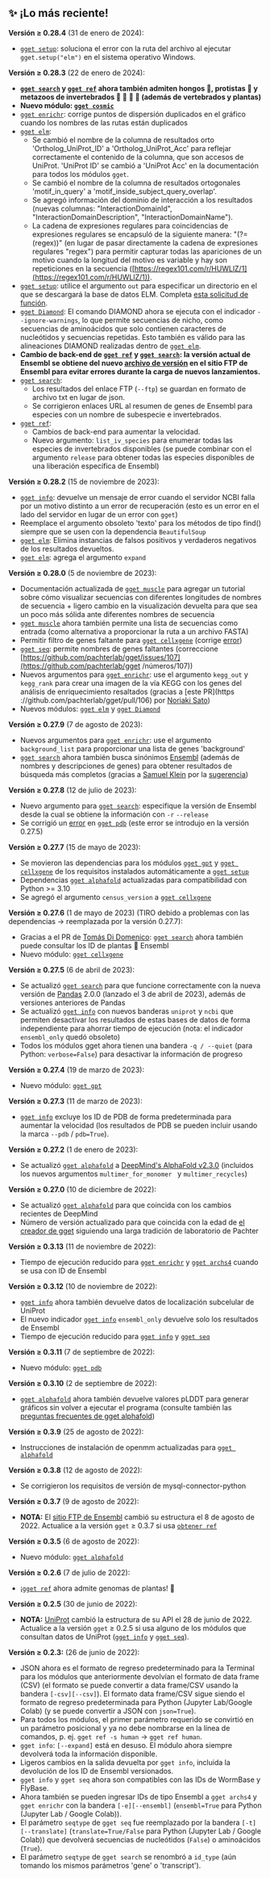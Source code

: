 ## ✨ ¡Lo más reciente!  
**Versión ≥ 0.28.4** (31 de enero de 2024):  
- [`gget setup`](./setup.md): soluciona el error con la ruta del archivo al ejecutar `gget.setup("elm")` en el sistema operativo Windows.  

**Versión ≥ 0.28.3** (22 de enero de 2024):
- **[`gget search`](./search.md) y [`gget ref`](./ref.md) ahora también admiten hongos 🍄, protistas 🌝 y metazoos de invertebrados 🐝 🐜 🐌 🐙 (además de vertebrados y plantas)**
- **Nuevo módulo: [`gget cosmic`](./cosmic.md)**
- [`gget enrichr`](./enrichr.md): corrige puntos de dispersión duplicados en el gráfico cuando los nombres de las rutas están duplicados
- [`gget elm`](./elm.md):
  - Se cambió el nombre de la columna de resultados orto 'Ortholog_UniProt_ID' a 'Ortholog_UniProt_Acc' para reflejar correctamente el contenido de la columna, que son accesos de UniProt. 'UniProt ID' se cambió a 'UniProt Acc' en la documentación para todos los módulos `gget`.
  - Se cambió el nombre de la columna de resultados ortogonales 'motif_in_query' a 'motif_inside_subject_query_overlap'.
  - Se agregó información del dominio de interacción a los resultados (nuevas columnas: "InteractionDomainId", "InteractionDomainDescription", "InteractionDomainName").
  - La cadena de expresiones regulares para coincidencias de expresiones regulares se encapsuló de la siguiente manera: "(?=(regex))" (en lugar de pasar directamente la cadena de expresiones regulares "regex") para permitir capturar todas las apariciones de un motivo cuando la longitud del motivo es variable y hay son repeticiones en la secuencia ([https://regex101.com/r/HUWLlZ/1](https://regex101.com/r/HUWLlZ/1)).
- [`gget setup`](./setup.md): utilice el argumento `out` para especificar un directorio en el que se descargará la base de datos ELM. Completa [esta solicitud de función](https://github.com/pachterlab/gget/issues/119).
- [`gget Diamond`](./diamond.md): El comando DIAMOND ahora se ejecuta con el indicador `--ignore-warnings`, lo que permite secuencias de nicho, como secuencias de aminoácidos que solo contienen caracteres de nucleótidos y secuencias repetidas. Esto también es válido para las alineaciones DIAMOND realizadas dentro de [`gget elm`](./elm.md).
- **Cambio de back-end de [`gget ref`](./ref.md) y [`gget search`](./search.md): la versión actual de Ensembl se obtiene del nuevo [archivo de versión](https://ftp.ensembl.org/pub/VERSION) en el sitio FTP de Ensembl para evitar errores durante la carga de nuevos lanzamientos.**
- [`gget search`](./search.md):
  - Los resultados del enlace FTP (`--ftp`) se guardan en formato de archivo txt en lugar de json.
  - Se corrigieron enlaces URL al resumen de genes de Ensembl para especies con un nombre de subespecie e invertebrados.
- [`gget ref`](./ref.md):
  - Cambios de back-end para aumentar la velocidad.
  - Nuevo argumento: `list_iv_species` para enumerar todas las especies de invertebrados disponibles (se puede combinar con el argumento `release` para obtener todas las especies disponibles de una liberación específica de Ensembl)
    
**Versión ≥ 0.28.2** (15 de noviembre de 2023):
- [`gget info`](./info.md): devuelve un mensaje de error cuando el servidor NCBI falla por un motivo distinto a un error de recuperación (esto es un error en el lado del servidor en lugar de un error con `gget`)
- Reemplace el argumento obsoleto 'texto' para los métodos de tipo find() siempre que se usen con la dependencia `BeautifulSoup`
- [`gget elm`](elm.md): Elimina instancias de falsos positivos y verdaderos negativos de los resultados devueltos.
- [`gget elm`](elm.md): agrega el argumento `expand`
  
**Versión ≥ 0.28.0** (5 de noviembre de 2023):
- Documentación actualizada de [`gget muscle`](./muscle.md) para agregar un tutorial sobre cómo visualizar secuencias con diferentes longitudes de nombres de secuencia + ligero cambio en la visualización devuelta para que sea un poco más sólida ante diferentes nombres de secuencia  
- [`gget muscle`](./muscle.md) ahora también permite una lista de secuencias como entrada (como alternativa a proporcionar la ruta a un archivo FASTA)
- Permitir filtro de genes faltante para [`gget cellxgene`](cellxgene.md) (corrige [error](https://github.com/pachterlab/gget/issues/110))
- [`gget seq`](./seq.md): permite nombres de genes faltantes (correccione [https://github.com/pachterlab/gget/issues/107](https://github.com/pachterlab/gget /números/107))  
- Nuevos argumentos para [`gget enrichr`](enrichr.md): use el argumento `kegg_out` y `kegg_rank` para crear una imagen de la vía KEGG con los genes del análisis de enriquecimiento resaltados (gracias a [este PR](https ://github.com/pachterlab/gget/pull/106) por [Noriaki Sato](https://github.com/noriakis))  
- Nuevos módulos: [`gget elm`](elm.md) y [`gget Diamond`](diamond.md)
  
**Versión ≥ 0.27.9** (7 de agosto de 2023):
- Nuevos argumentos para [`gget enrichr`](enrichr.md): use el argumento `background_list` para proporcionar una lista de genes 'background'
- [`gget search`](search.md) ahora también busca sinónimos [Ensembl](https://ensembl.org/) (además de nombres y descripciones de genes) para obtener resultados de búsqueda más completos (gracias a [Samuel Klein](https://github.com/KleinSamuel) por la [sugerencia](https://github.com/pachterlab/gget/issu90))
  
**Versión ≥ 0.27.8** (12 de julio de 2023):
- Nuevo argumento para [`gget search`](search.md): especifique la versión de Ensembl desde la cual se obtiene la información con `-r` `--release`
- Se corrigió un [error](https://github.com/pachterlab/gget/issu91) en [`gget pdb`](pdb.md) (este error se introdujo en la versión 0.27.5)

**Versión ≥ 0.27.7** (15 de mayo de 2023):
- Se movieron las dependencias para los módulos [`gget gpt`](gpt.md) y [`gget cellxgene`](cellxgene.md) de los requisitos instalados automáticamente a [`gget setup`](setup.md)
- Dependencias [`gget alphafold`](alphafold.md) actualizadas para compatibilidad con Python >= 3.10
- Se agregó el argumento `census_version` a [`gget cellxgene`](cellxgene.md)

**Versión ≥ 0.27.6** (1 de mayo de 2023) (TIRO debido a problemas con las dependencias -> reemplazada por la versión 0.27.7):  
- Gracias a el PR de [Tomás Di Domenico](https://github.com/tdido): [`gget search`](search.md) ahora también puede consultar los ID de plantas 🌱 Ensembl  
- Nuevo módulo: [`gget cellxgene`](cellxgene.md)

**Versión ≥ 0.27.5** (6 de abril de 2023):
- Se actualizó [`gget search`](search.md) para que funcione correctamente con la nueva versión de [Pandas](https://pypi.org/project/pandas/2.0.0/) 2.0.0 (lanzado el 3 de abril de 2023), además de versiones anteriores de Pandas
- Se actualizó [`gget info`](info.md) con nuevos banderas `uniprot` y `ncbi` que permiten desactivar los resultados de estas bases de datos de forma independiente para ahorrar tiempo de ejecución (nota: el indicador `ensembl_only` quedó obsoleto)
- Todos los módulos gget ahora tienen una bandera `-q / --quiet` (para Python: `verbose=False`) para desactivar la información de progreso

**Versión ≥ 0.27.4** (19 de marzo de 2023):
- Nuevo módulo: [`gget gpt`](gpt.md) 

**Versión ≥ 0.27.3** (11 de marzo de 2023):
- [`gget info`](info.md) excluye los ID de PDB de forma predeterminada para aumentar la velocidad (los resultados de PDB se pueden incluir usando la marca `--pdb` / `pdb=True`).

**Versión ≥ 0.27.2** (1 de enero de 2023):
- Se actualizó [`gget alphafold`](alphafold.md) a [DeepMind's AlphaFold v2.3.0](https://github.com/deepmind/alphafold/releases/tag/v2.3.0) (incluidos los nuevos argumentos `multimer_for_monomer ` y `multimer_recycles`)

**Versión ≥ 0.27.0** (10 de diciembre de 2022):
- Se actualizó [`gget alphafold`](alphafold.md) para que coincida con los cambios recientes de DeepMind
- Número de versión actualizado para que coincida con la edad de [el creador de gget](https://github.com/lauraluebbert) siguiendo una larga tradición de laboratorio de Pachter

**Versión ≥ 0.3.13** (11 de noviembre de 2022):
- Tiempo de ejecución reducido para [`gget enrichr`](enrichr.md) y [`gget archs4`](archs4.md) cuando se usa con ID de Ensembl

**Versión ≥ 0.3.12** (10 de noviembre de 2022):
- [`gget info`](info.md) ahora también devuelve datos de localización subcelular de UniProt
- El nuevo indicador [`gget info`](info.md) `ensembl_only` devuelve solo los resultados de Ensembl
- Tiempo de ejecución reducido para [`gget info`](info.md) y [`gget seq`](seq.md)

**Versión ≥ 0.3.11** (7 de septiembre de 2022):
- Nuevo módulo: [`gget pdb`](pdb.md)

**Versión ≥ 0.3.10** (2 de septiembre de 2022):
- [`gget alphafold`](alphafold.md) ahora también devuelve valores pLDDT para generar gráficos sin volver a ejecutar el programa (consulte también las [preguntas frecuentes de gget alphafold](https://github.com/pachterlab/gget/discusion39))

**Versión ≥ 0.3.9** (25 de agosto de 2022):
- Instrucciones de instalación de openmm actualizadas para [`gget alphafold`](alphafold.md)

**Versión ≥ 0.3.8** (12 de agosto de 2022):
- Se corrigieron los requisitos de versión de mysql-connector-python

**Versión ≥ 0.3.7** (9 de agosto de 2022):
- **NOTA:** El [sitio FTP de Ensembl](http://ftp.ensembl.org/pub/) cambió su estructura el 8 de agosto de 2022. Actualice a la versión `gget` ≥ 0.3.7 si usa [`obtener ref`](ref.md)

**Versión ≥ 0.3.5** (6 de agosto de 2022):
- Nuevo módulo: [`gget alphafold`](alphafold.md)

**Versión ≥ 0.2.6** (7 de julio de 2022):
- ¡[`gget ref`](ref.md) ahora admite genomas de plantas! 🌱

**Versión ≥ 0.2.5** (30 de junio de 2022):
- **NOTA:** [UniProt](https://www.uniprot.org/) cambió la estructura de su API el 28 de junio de 2022. Actualice a la versión `gget` ≥ 0.2.5 si usa alguno de los módulos que consultan datos de UniProt ([`gget info`](info.md) y [`gget seq`](seq.md)).

**Versión ≥ 0.2.3:** (26 de junio de 2022):
- JSON ahora es el formato de regreso predeterminado para la Terminal para los módulos que anteriormente devolvían el formato de data frame (CSV) (el formato se puede convertir a data frame/CSV usando la bandera `[-csv][--csv]`). El formato data frame/CSV sigue siendo el formato de regreso predeterminada para Python (Jupyter Lab/Google Colab) (y se puede convertir a JSON con `json=True`).
- Para todos los módulos, el primer parámetro requerido se convirtió en un parámetro posicional y ya no debe nombrarse en la línea de comandos, p. ej. `gget ref -s human` &rarr; `gget ref human`.
- `gget info`: `[--expand]` está en desuso. El módulo ahora siempre devolverá toda la información disponible.
- Ligeros cambios en la salida devuelta por `gget info`, incluida la devolución de los ID de Ensembl versionados.
- `gget info` y `gget seq` ahora son compatibles con las IDs de WormBase y FlyBase.
- Ahora también se pueden ingresar IDs de tipo Ensembl a `gget archs4` y `gget enrichr` con la bandera `[-e][--ensembl]` (`ensembl=True` para Python (Jupyter Lab / Google Colab)).
- El parámetro `seqtype` de `gget seq` fue reemplazado por la bandera `[-t][--translate]` (`translate=True/False` para Python (Jupyter Lab / Google Colab)) que devolverá secuencias de nucleótidos (`False`) o aminoácidos (`True`).
- El parámetro `seqtype` de `gget search` se renombró a `id_type` (aún tomando los mismos parámetros 'gene' o 'transcript').
